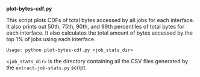 **plot-bytes-cdf.py**

This script plots CDFs of total bytes accessed by all jobs for each interface. It also prints out 50th, 75th, 90th, and 99th percentiles of total bytes for each interface. It also calculates the total amount of bytes accessed by the top 1% of jobs using each interface.

`Usage: python plot-bytes-cdf.py <job_stats_dir>`

`<job_stats_dir>` is the directory containing all the CSV files generated by the `extract-job-stats.py` script.
